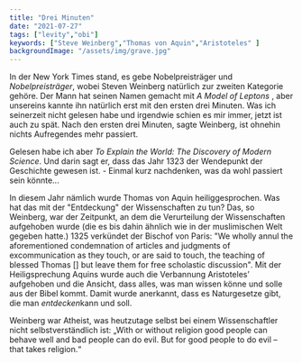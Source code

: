 ```yaml
---
title: "Drei Minuten"
date: "2021-07-27"
tags: ["levity","obi"]
keywords: ["Steve Weinberg","Thomas von Aquin","Aristoteles" ]
backgroundImage: "/assets/img/grave.jpg"
---
```

In der New York Times stand, es gebe Nobelpreisträger und <i>Nobelpreisträger</i>, wobei Steven Weinberg natürlich zur zweiten Kategorie gehöre. Der Mann hat seinen Namen gemacht mit  <i>A Model of Leptons </i>, aber unsereins kannte ihn natürlich erst mit den ersten drei Minuten. Was ich seinerzeit nicht gelesen habe und irgendwie schien es mir immer, jetzt ist auch zu spät. Nach den ersten drei Minuten, sagte Weinberg, ist ohnehin nichts Aufregendes mehr passiert.

Gelesen habe ich aber <i>To Explain the World: The Discovery of Modern Science</i>. Und darin sagt er, dass das Jahr 1323 der Wendepunkt der Geschichte gewesen ist. - Einmal kurz nachdenken, was da wohl passiert sein könnte...

In diesem Jahr nämlich wurde Thomas von Aquin heiliggesprochen. Was hat das mit der "Entdeckung" der Wissenschaften zu tun? Das, so Weinberg, war der Zeitpunkt, an dem die Verurteilung der Wissenschaften aufgehoben wurde (die es bis dahin ähnlich wie in der muslimischen Welt gegeben hatte.) 1325 verkündet der Bischof von Paris: "We wholly annul the aforementioned condemnation of articles and judgments of excommunication as they touch, or are said to touch, the teaching of blessed Thomas [] but leave them for free scholastic discussion". Mit der Heiligsprechung Aquins wurde auch die Verbannung Aristoteles’ aufgehoben und die Ansicht, dass alles, was man wissen könne und solle aus der Bibel kommt. Damit wurde anerkannt, dass es Naturgesetze gibt, die man <i>entdecken</i>kann und soll.

Weinberg war Atheist, was heutzutage selbst bei einem Wissenschaftler nicht selbstverständlich ist: „With or without religion good people can behave well and bad people can do evil. But for good people to do evil – that takes religion.“


